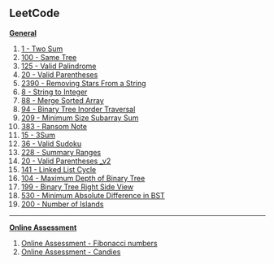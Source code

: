 <section>
  <h1>LeetCode</h1>
</section>

<section>
  <a href="https://github.com/ShaharAshe/LeetCode" alt="General"><b><p> General </p></b></a>
  <ol>
    <a href="https://github.com/ShaharAshe/LeetCode/blob/main/leetcode-1-Two_Sum.cpp" alt="1 - Two Sum"><li> 1 - Two Sum </li></a>
    <a href="https://github.com/ShaharAshe/LeetCode/blob/main/leetcode-100-Same_Tree.cpp" alt="100 - Same Tree"><li> 100 - Same Tree </li></a>
    <a href="https://github.com/ShaharAshe/LeetCode/blob/main/leetcode-125-Valid_Palindrome.cpp" alt="125 - Valid Palindrome"><li> 125 - Valid Palindrome </li></a>
    <a href="https://github.com/ShaharAshe/LeetCode/blob/main/leetcode-20-Valid_Parentheses.cpp" alt="20 - Valid Parentheses"><li> 20 - Valid Parentheses </li></a>
    <a href="https://github.com/ShaharAshe/LeetCode/blob/main/leetcode-2390-Removing_Stars_From_a_String.cpp" alt="2390 - Removing Stars From a String"><li> 2390 - Removing Stars From a String </li></a>
    <a href="https://github.com/ShaharAshe/LeetCode/blob/main/leetcode-8-String_to_Integer.cpp" alt="8 - String to Integer"><li> 8 - String to Integer </li></a>
    <a href="https://github.com/ShaharAshe/LeetCode/blob/main/leetcode-88-Merge_Sorted_Array.cpp" alt="88 - Merge Sorted Array"><li> 88 - Merge Sorted Array </li></a>
    <a href="https://github.com/ShaharAshe/LeetCode/blob/main/leetcode-94-Binary_Tree_Inorder_Traversal.cpp" alt="94 - Binary Tree Inorder Traversal"><li> 94 - Binary Tree Inorder Traversal </li></a>
    <a href="https://github.com/ShaharAshe/LeetCode/blob/main/leetcode-209-Minimum_Size_Subarray_Sum.cpp" alt="209 - Minimum Size Subarray_Sum"><li> 209 - Minimum Size Subarray Sum </li></a>
    <a href="https://github.com/ShaharAshe/LeetCode/blob/main/leetcode-383-Ransom_Note.cpp" alt="383 - Ransom Note"><li> 383 - Ransom Note </li></a>
    <a href="https://github.com/ShaharAshe/LeetCode/blob/main/leetcode_15_3Sum.java" alt="15 - 3Sum"><li> 15 - 3Sum </li></a>
    <a href="https://github.com/ShaharAshe/LeetCode/blob/main/leetcode-36-Valid_Sudoku.cpp" alt="36 - Valid Sudoku"><li> 36 - Valid Sudoku </li></a>
    <a href="https://github.com/ShaharAshe/LeetCode/blob/main/leetcode_228_SummaryRanges.java" alt="228 - Summary Ranges"><li> 228 - Summary Ranges </li></a>
    <a href="https://github.com/ShaharAshe/LeetCode/blob/main/leetcode-20-Valid_Parentheses_v2.cpp" alt="20 - Valid Parentheses _v2"><li> 20 - Valid Parentheses _v2 </li></a>
    <a href="https://github.com/ShaharAshe/LeetCode/blob/main/leetcode-141-Linked_list_cycle.cpp" alt="141 - Linked List Cycle"><li> 141 - Linked List Cycle </li></a>
    <a href="https://github.com/ShaharAshe/LeetCode/blob/main/leetcode-104-Maximum_Depth_of_Binary_Tree.cpp" alt="104 - Maximum Depth of Binary Tree"><li> 104 - Maximum Depth of Binary Tree </li></a>
    <a href="https://github.com/ShaharAshe/LeetCode/blob/main/leetcode-199-Binary_Tree_Right_Side_View.cpp" alt="199 - Binary Tree Right Side View"><li> 199 - Binary Tree Right Side View </li></a>
    <a href="https://github.com/ShaharAshe/LeetCode/blob/main/leetcode-530-Minimum_Absolute_Difference_in_BST.cpp" alt="530 - Minimum Absolute Difference in BST"><li> 530 - Minimum Absolute Difference in BST </li></a>
    <a href="https://github.com/ShaharAshe/LeetCode/blob/main/leetcode-200-Number_of_Islands.cpp" alt="200 - Number of Islands"><li> 200 - Number of Islands </li></a>
  </ol>
</section>

<hr>

<section>
  <a href="https://github.com/ShaharAshe/LeetCode/tree/main/onlineAssessment" alt="Online Assessment"><b><p> Online Assessment </p></b></a>
  <ol>
    <a href="https://github.com/ShaharAshe/LeetCode/blob/main/onlineAssessment/leetcode-onlineAssessment-Fibonacci_numbers.cpp" alt="Online Assessment - Fibonacci numbers"><li> Online Assessment - Fibonacci numbers </li></a>
    <a href="https://github.com/ShaharAshe/LeetCode/blob/main/onlineAssessment/%E2%80%8F%E2%80%8Fleetcode-onlineAssessment-Candies.cpp" alt="Online Assessment - Candies"><li> Online Assessment - Candies </li></a>
  </ol>
</section>
